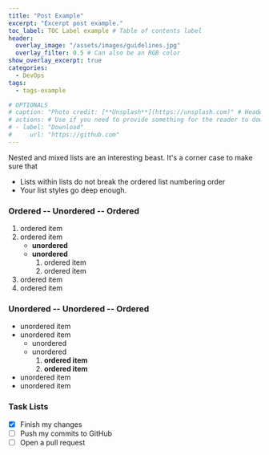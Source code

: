 ```yaml
---
title: "Post Example"
excerpt: "Excerpt post example."
toc_label: TOC Label example # Table of contents label
header:
  overlay_image: "/assets/images/guidelines.jpg"
  overlay_filter: 0.5 # Can also be an RGB color
show_overlay_excerpt: true
categories:
  - DevOps
tags:
  - tags-example

# OPTIONALS
# caption: "Photo credit: [**Unsplash**](https://unsplash.com)" # Header image credits
# actions: # Use if you need to provide something for the reader to download
# - label: "Download"
#     url: "https://github.com"
---
```


Nested and mixed lists are an interesting beast. It's a corner case to make sure that

* Lists within lists do not break the ordered list numbering order
* Your list styles go deep enough.

### Ordered -- Unordered -- Ordered

1. ordered item
2. ordered item
   * **unordered**
   * **unordered**
     1. ordered item
     2. ordered item
3. ordered item
4. ordered item

### Unordered -- Unordered -- Ordered

* unordered item
* unordered item
  * unordered
  * unordered
    1. **ordered item**
    2. **ordered item**
* unordered item
* unordered item

### Task Lists

* [x] Finish my changes
* [ ] Push my commits to GitHub
* [ ] Open a pull request
